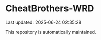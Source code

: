 # CheatBrothers-WRD

Last updated: 2025-06-24 02:35:28

This repository is automatically maintained.
